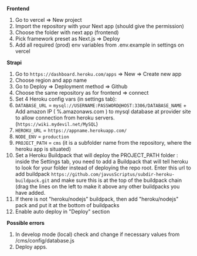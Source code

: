 **Frontend**

1. Go to vercel => New project
2. Import the repository with your Next app (should give the permission)
3. Choose the folder with next app (frontend)
4. Pick framework preset as Next.js => Deploy
5. Add all required (prod) env variables from .env.example in settings on vercel

**Strapi**

1. Go to `https://dashboard.heroku.com/apps` => New => Create new app
2. Choose region and app name
3. Go to Deploy => Deployment method => Github
4. Choose the same repository as for frontend => connect
5. Set 4 Heroku config vars (in settings tab):
6. `DATABASE_URL` = `mysql://USERNAME:PASSWORD@HOST:3306/DATABASE_NAME` + Add amazon IP ( %.amazonaws.com ) to mysql database at provider site to allow connection from heroku servers. (`https://wiki.mydevil.net/MySQL`)
7. `HEROKU_URL` = `https://appname.herokuapp.com/`
8. `NODE_ENV` = `production`
9. `PROJECT_PATH` = `cms` (it is a subfolder name from the repository, where the heroku app is situated)
10. Set a Heroku Buildpack that will deploy the PROJECT_PATH folder :
    inside the Settings tab, you need to add a Buildpack that will tell heroku to look for your folder instead of deploying the repo root. Enter this url to add buildpack
    `https://github.com/javusScriptus/subdir-heroku-buildpack.git` and make sure this is at the top of the buildpack chain (drag the lines on the left to make it above any other buildpacks you have added.
11. If there is not "heroku/nodejs" buildpack, then add "heroku/nodejs" pack and put it at the bottom of buildpacks
12. Enable auto deploy in "Deploy" section

**Possible errors**

1. In develop mode (local) check and change if necessary values from /cms/config/database.js
2. Deploy apps.
